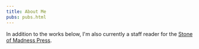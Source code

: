 ```yaml
---
title: About Me
pubs: pubs.html
---
```


In addition to the works below, I'm also currently a staff reader for the [Stone of Madness Press](https://stoneofmadnesspress.com/).
